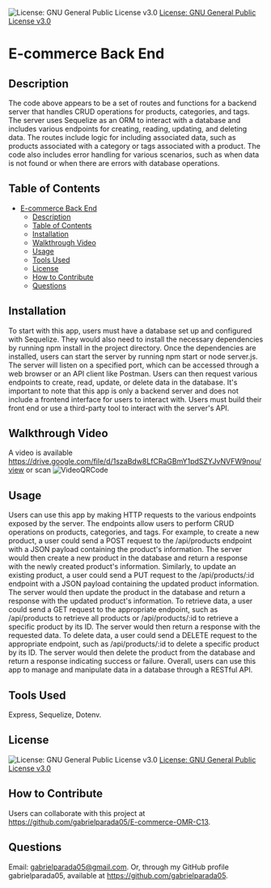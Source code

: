
![License: GNU General Public License v3.0](https://img.shields.io/badge/License-GPLv3-blue.svg)
[License: GNU General Public License v3.0](https://www.gnu.org/licenses/gpl-3.0)

# E-commerce Back End

## Description
The code above appears to be a set of routes and functions for a backend server that handles CRUD operations for products, categories, and tags. The server uses Sequelize as an ORM to interact with a database and includes various endpoints for creating, reading, updating, and deleting data. The routes include logic for including associated data, such as products associated with a category or tags associated with a product. The code also includes error handling for various scenarios, such as when data is not found or when there are errors with database operations.

## Table of Contents

- [E-commerce Back End](#e-commerce-back-end)
  - [Description](#description)
  - [Table of Contents](#table-of-contents)
  - [Installation](#installation)
  - [Walkthrough Video](#walkthrough-video)
  - [Usage](#usage)
  - [Tools Used](#tools-used)
  - [License](#license)
  - [How to Contribute](#how-to-contribute)
  - [Questions](#questions)

## Installation 
To start with this app, users must have a database set up and configured with Sequelize. They would also need to install the necessary dependencies by running npm install in the project directory. Once the dependencies are installed, users can start the server by running npm start or node server.js. The server will listen on a specified port, which can be accessed through a web browser or an API client like Postman. Users can then request various endpoints to create, read, update, or delete data in the database. It's important to note that this app is only a backend server and does not include a frontend interface for users to interact with. Users must build their front end or use a third-party tool to interact with the server's API.

## Walkthrough Video
A video is available https://drive.google.com/file/d/1szaBdw8LfCRaGBmY1pdSZYJvNVFW9nou/view or scan ![VideoQRCode](./assets/qr-code.png.png)


## Usage
Users can use this app by making HTTP requests to the various endpoints exposed by the server. The endpoints allow users to perform CRUD operations on products, categories, and tags. For example, to create a new product, a user could send a POST request to the /api/products endpoint with a JSON payload containing the product's information. The server would then create a new product in the database and return a response with the newly created product's information. Similarly, to update an existing product, a user could send a PUT request to the /api/products/:id endpoint with a JSON payload containing the updated product information. The server would then update the product in the database and return a response with the updated product's information. To retrieve data, a user could send a GET request to the appropriate endpoint, such as /api/products to retrieve all products or  /api/products/:id to retrieve a specific product by its ID. The server would then return a response with the requested data. To delete data, a user could send a DELETE request to the appropriate endpoint, such as  /api/products/:id to delete a specific product by its ID. The server would then delete the product from the database and return a response indicating success or failure. Overall, users can use this app to manage and manipulate data in a database through a RESTful API.


## Tools Used
Express, Sequelize, Dotenv.


## License
![License: GNU General Public License v3.0](https://img.shields.io/badge/License-GPLv3-blue.svg)
[License: GNU General Public License v3.0](https://www.gnu.org/licenses/gpl-3.0)


## How to Contribute  
Users can collaborate with this project at https://github.com/gabrielparada05/E-commerce-OMR-C13.

## Questions 
 Email: [gabrielparada05@gmail.com](mailto:gabrielparada05@gmail.com). Or, through my GitHub profile gabrielparada05, available at https://github.com/gabrielparada05.




